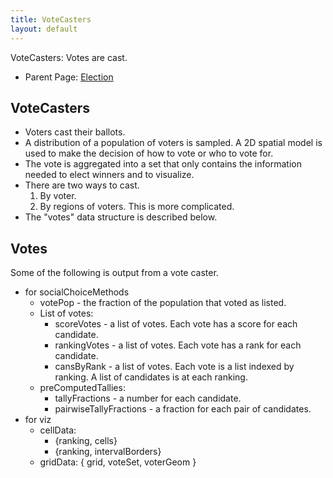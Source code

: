 ```yaml
---
title: VoteCasters
layout: default
---
```


VoteCasters: Votes are cast.

* Parent Page: [Election](election.md)

## VoteCasters

* Voters cast their ballots. 
* A distribution of a population of voters is sampled. A 2D spatial model is used to make the decision of how to vote or who to vote for. 
* The vote is aggregated into a set that only contains the information needed to elect winners and to visualize.
* There are two ways to cast.
  1. By voter.
  2. By regions of voters. This is more complicated.
* The "votes" data structure is described below.

## Votes

Some of the following is output from a vote caster.

* for socialChoiceMethods
  * votePop - the fraction of the population that voted as listed.
  * List of votes:
    * scoreVotes - a list of votes. Each vote has a score for each candidate.
    * rankingVotes - a list of votes. Each vote has a rank for each candidate.
    * cansByRank - a list of votes. Each vote is a list indexed by ranking. A list of candidates is at each ranking.
  * preComputedTallies:
    * tallyFractions - a number for each candidate.
    * pairwiseTallyFractions - a fraction for each pair of candidates.
* for viz
  * cellData:
    * {ranking, cells}
    * {ranking, intervalBorders}
  * gridData: { grid, voteSet, voterGeom }

  
  